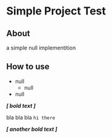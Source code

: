 # Simple Project Test


## About

a simple null implementition


## How to use

* null
  - null
* null

***[ bold text ]*** <br />

bla bla bla <code>hi there</code><br />

***[ another bold text ]***
